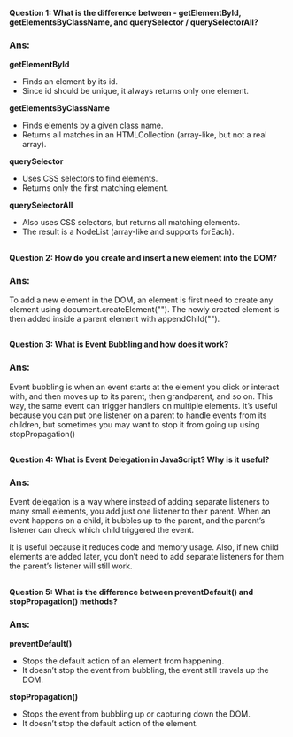 
**Question 1:   What is the difference between - getElementById, getElementsByClassName, and querySelector / querySelectorAll?**

###  Ans: 
**getElementById**

- Finds an element by its id.
- Since id should be unique, it always returns only one element.
  
**getElementsByClassName**
- Finds elements by a given class name.
- Returns all matches in an HTMLCollection (array-like, but not a real array).
  
**querySelector**
- Uses CSS selectors to find elements.
- Returns only the first matching element.
  
**querySelectorAll**
- Also uses CSS selectors, but returns all matching elements.
- The result is a NodeList (array-like and supports forEach).


##


**Question 2: How do you create and insert a new element into the DOM?**

### Ans:
To add a new element in the DOM, an element is first need to create any element using document.createElement(""). 
The newly created element is then added inside a parent element with appendChild("").



##



**Question 3: What is Event Bubbling and how does it work?**

### Ans:
Event bubbling is when an event starts at the element you click or interact with, and then moves up to its parent, 
then grandparent, and so on. This way, the same event can trigger handlers on multiple elements. It’s useful because 
you can put one listener on a parent to handle events from its children, but sometimes you may want to stop it from 
going up using stopPropagation()


##


**Question 4: What is Event Delegation in JavaScript? Why is it useful?**

### Ans:
Event delegation is a way where instead of adding separate listeners to many small elements, you add just one listener to 
their parent. When an event happens on a child, it bubbles up to the parent, and the parent’s listener can check which 
child triggered the event.

It is useful because it reduces code and memory usage. Also, if new child elements are added later, you don’t need to add 
separate listeners for them the parent’s listener will still work.


##


**Question 5: What is the difference between preventDefault() and stopPropagation() methods?**

### Ans:
**preventDefault()**
- Stops the default action of an element from happening.
- It doesn’t stop the event from bubbling, the event still travels up the DOM.
 
**stopPropagation()**
- Stops the event from bubbling up or capturing down the DOM.
- It doesn’t stop the default action of the element.
